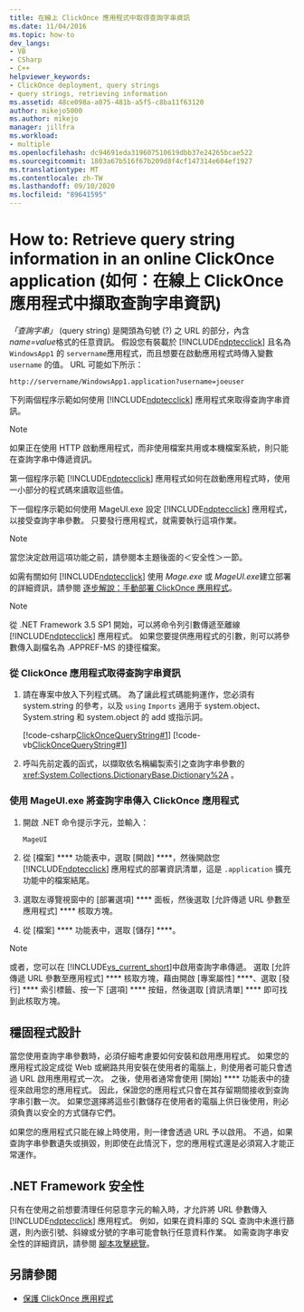 ```yaml
---
title: 在線上 ClickOnce 應用程式中取得查詢字串資訊
ms.date: 11/04/2016
ms.topic: how-to
dev_langs:
- VB
- CSharp
- C++
helpviewer_keywords:
- ClickOnce deployment, query strings
- query strings, retrieving information
ms.assetid: 48ce098a-a075-481b-a5f5-c8ba11f63120
author: mikejo5000
ms.author: mikejo
manager: jillfra
ms.workload:
- multiple
ms.openlocfilehash: dc94691eda319607510619dbb37e24265bcae522
ms.sourcegitcommit: 1803a67b516f67b209d8f4cf147314e604ef1927
ms.translationtype: MT
ms.contentlocale: zh-TW
ms.lasthandoff: 09/10/2020
ms.locfileid: "89641595"
---
```

# <a name="how-to-retrieve-query-string-information-in-an-online-clickonce-application"></a>How to: Retrieve query string information in an online ClickOnce application (如何：在線上 ClickOnce 應用程式中擷取查詢字串資訊)
*「查詢字串」* (query string) 是開頭為句號 (?) 之 URL 的部分，內含 *name=value*格式的任意資訊。 假設您有裝載於 [!INCLUDE[ndptecclick](../deployment/includes/ndptecclick_md.md)] 且名為 `WindowsApp1` 的 `servername`應用程式，而且想要在啟動應用程式時傳入變數 `username` 的值。 URL 可能如下所示：

 `http://servername/WindowsApp1.application?username=joeuser`

 下列兩個程序示範如何使用 [!INCLUDE[ndptecclick](../deployment/includes/ndptecclick_md.md)] 應用程式來取得查詢字串資訊。

> [!NOTE]
> 如果正在使用 HTTP 啟動應用程式，而非使用檔案共用或本機檔案系統，則只能在查詢字串中傳遞資訊。

 第一個程序示範 [!INCLUDE[ndptecclick](../deployment/includes/ndptecclick_md.md)] 應用程式如何在啟動應用程式時，使用一小部分的程式碼來讀取這些值。

 下一個程序示範如何使用 MageUI.exe 設定 [!INCLUDE[ndptecclick](../deployment/includes/ndptecclick_md.md)] 應用程式，以接受查詢字串參數。 只要發行應用程式，就需要執行這項作業。

> [!NOTE]
> 當您決定啟用這項功能之前，請參閱本主題後面的＜安全性＞一節。

 如需有關如何 [!INCLUDE[ndptecclick](../deployment/includes/ndptecclick_md.md)] 使用 *Mage.exe* 或 *MageUI.exe*建立部署的詳細資訊，請參閱 [逐步解說：手動部署 ClickOnce 應用程式](../deployment/walkthrough-manually-deploying-a-clickonce-application.md)。

> [!NOTE]
> 從 .NET Framework 3.5 SP1 開始，可以將命令列引數傳遞至離線 [!INCLUDE[ndptecclick](../deployment/includes/ndptecclick_md.md)] 應用程式。 如果您要提供應用程式的引數，則可以將參數傳入副檔名為 .APPREF-MS 的捷徑檔案。

### <a name="to-obtain-query-string-information-from-a-clickonce-application"></a>從 ClickOnce 應用程式取得查詢字串資訊

1. 請在專案中放入下列程式碼。 為了讓此程式碼能夠運作，您必須有 system.string 的參考，以及 `using` `Imports` 適用于 system.object、System.string 和 system.object 的 add 或指示詞。

     [!code-csharp[ClickOnceQueryString#1](../deployment/codesnippet/CSharp/how-to-retrieve-query-string-information-in-an-online-clickonce-application_1.cs)]
     [!code-vb[ClickOnceQueryString#1](../deployment/codesnippet/VisualBasic/how-to-retrieve-query-string-information-in-an-online-clickonce-application_1.vb)]

2. 呼叫先前定義的函式，以擷取依名稱編製索引之查詢字串參數的 <xref:System.Collections.DictionaryBase.Dictionary%2A> 。

### <a name="to-enable-query-string-passing-in-a-clickonce-application-with-mageuiexe"></a>使用 MageUI.exe 將查詢字串傳入 ClickOnce 應用程式

1. 開啟 .NET 命令提示字元，並輸入：

   ```cmd
   MageUI
   ```

2. 從 [檔案] **** 功能表中，選取 [開啟] ****，然後開啟您 [!INCLUDE[ndptecclick](../deployment/includes/ndptecclick_md.md)] 應用程式的部署資訊清單，這是 `.application` 擴充功能中的檔案結尾。

3. 選取左導覽視窗中的 [部署選項] **** 面板，然後選取 [允許傳遞 URL 參數至應用程式] **** 核取方塊。

4. 從 [檔案] **** 功能表中，選取 [儲存] ****。

> [!NOTE]
> 或者，您可以在 [!INCLUDE[vs_current_short](../code-quality/includes/vs_current_short_md.md)]中啟用查詢字串傳遞。 選取 [允許傳遞 URL 參數至應用程式] **** 核取方塊，藉由開啟 [專案屬性] ****、選取 [發行] **** 索引標籤、按一下 [選項] **** 按鈕，然後選取 [資訊清單] **** 即可找到此核取方塊。

## <a name="robust-programming"></a>穩固程式設計
 當您使用查詢字串參數時，必須仔細考慮要如何安裝和啟用應用程式。 如果您的應用程式設定成從 Web 或網路共用安裝在使用者的電腦上，則使用者可能只會透過 URL 啟用應用程式一次。 之後，使用者通常會使用 [開始] **** 功能表中的捷徑來啟用您的應用程式。 因此，保證您的應用程式只會在其存留期間接收到查詢字串引數一次。 如果您選擇將這些引數儲存在使用者的電腦上供日後使用，則必須負責以安全的方式儲存它們。

 如果您的應用程式只能在線上時使用，則一律會透過 URL 予以啟用。 不過，如果查詢字串參數遺失或損毀，則即使在此情況下，您的應用程式還是必須寫入才能正常運作。

## <a name="net-framework-security"></a>.NET Framework 安全性
 只有在使用之前想要清理任何惡意字元的輸入時，才允許將 URL 參數傳入 [!INCLUDE[ndptecclick](../deployment/includes/ndptecclick_md.md)] 應用程式。 例如，如果在資料庫的 SQL 查詢中未進行篩選，則內嵌引號、斜線或分號的字串可能會執行任意資料作業。 如需查詢字串安全性的詳細資訊，請參閱 [腳本攻擊總覽](/previous-versions/w1sw53ds(v=vs.140))。

## <a name="see-also"></a>另請參閱
- [保護 ClickOnce 應用程式](../deployment/securing-clickonce-applications.md)